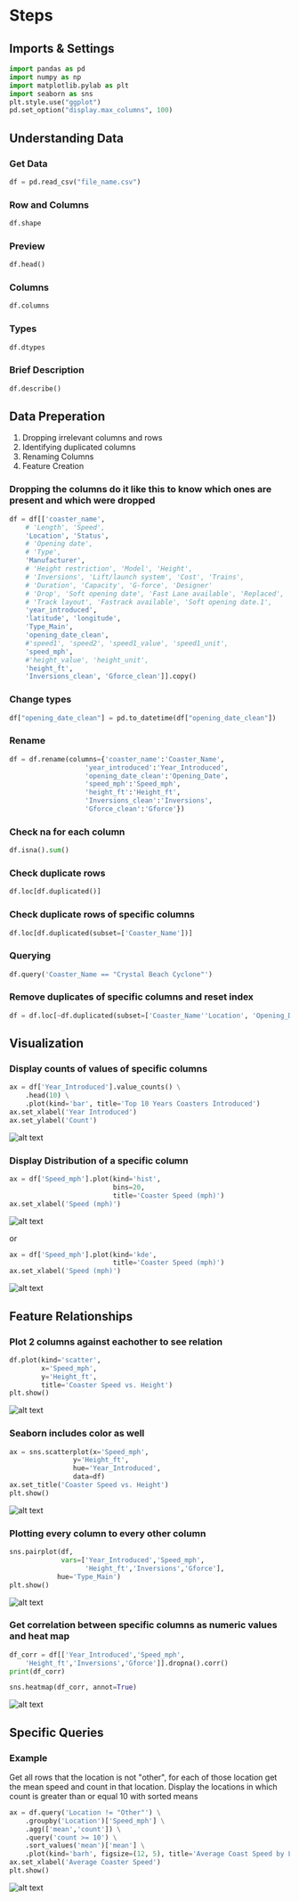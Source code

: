 # Steps

## Imports & Settings

```py
import pandas as pd
import numpy as np
import matplotlib.pylab as plt
import seaborn as sns
plt.style.use("ggplot")
pd.set_option("display.max_columns", 100)
```

## **Understanding Data**

### Get Data

```py
df = pd.read_csv("file_name.csv")
```

### Row and Columns

```py
df.shape
```

### Preview

```py
df.head()
```

### Columns

```py
df.columns
```

### Types

```py
df.dtypes
```

### Brief Description

```py
df.describe()
```

## **Data Preperation**

1. Dropping irrelevant columns and rows
2. Identifying duplicated columns
3. Renaming Columns
4. Feature Creation

### Dropping the columns do it like this to know which ones are present and which were dropped

```py
df = df[['coaster_name',
    # 'Length', 'Speed',
    'Location', 'Status',
    # 'Opening date',
    # 'Type',
    'Manufacturer',
    # 'Height restriction', 'Model', 'Height',
    # 'Inversions', 'Lift/launch system', 'Cost', 'Trains',
    # 'Duration', 'Capacity', 'G-force', 'Designer'
    # 'Drop', 'Soft opening date', 'Fast Lane available', 'Replaced',
    # 'Track layout', 'Fastrack available', 'Soft opening date.1',
    'year_introduced',
    'latitude', 'longitude',
    'Type_Main',
    'opening_date_clean',
    #'speed1', 'speed2', 'speed1_value', 'speed1_unit',
    'speed_mph',
    #'height_value', 'height_unit',
    'height_ft',
    'Inversions_clean', 'Gforce_clean']].copy()
```

### Change types

```py
df["opening_date_clean"] = pd.to_datetime(df["opening_date_clean"])
```

### Rename

```py
df = df.rename(columns={'coaster_name':'Coaster_Name',
                   'year_introduced':'Year_Introduced',
                   'opening_date_clean':'Opening_Date',
                   'speed_mph':'Speed_mph',
                   'height_ft':'Height_ft',
                   'Inversions_clean':'Inversions',
                   'Gforce_clean':'Gforce'})
```

### Check na for each column

```py
df.isna().sum()
```

### Check duplicate rows

```py
df.loc[df.duplicated()]
```

### Check duplicate rows of specific columns

```py
df.loc[df.duplicated(subset=['Coaster_Name'])]
```

### Querying

```py
df.query('Coaster_Name == "Crystal Beach Cyclone"')
```

### Remove duplicates of specific columns and reset index

```py
df = df.loc[~df.duplicated(subset=['Coaster_Name''Location', 'Opening_Date'])].reset_index(drop=True).copy()
```

## Visualization

### Display counts of values of specific columns

```py
ax = df['Year_Introduced'].value_counts() \
    .head(10) \
    .plot(kind='bar', title='Top 10 Years Coasters Introduced')
ax.set_xlabel('Year Introduced')
ax.set_ylabel('Count')
```

![alt text](./readMeImages/image-7.png)

### Display Distribution of a specific column

```py
ax = df['Speed_mph'].plot(kind='hist',
                          bins=20,
                          title='Coaster Speed (mph)')
ax.set_xlabel('Speed (mph)')
```

![alt text](./readMeImages/image-6.png)

or

```py
ax = df['Speed_mph'].plot(kind='kde',
                          title='Coaster Speed (mph)')
ax.set_xlabel('Speed (mph)')
```

![alt text](./readMeImages/image-5.png)

## Feature Relationships

### Plot 2 columns against eachother to see relation

```py
df.plot(kind='scatter',
        x='Speed_mph',
        y='Height_ft',
        title='Coaster Speed vs. Height')
plt.show()
```

![alt text](./readMeImages/image-4.png)

### Seaborn includes color as well

```py
ax = sns.scatterplot(x='Speed_mph',
                y='Height_ft',
                hue='Year_Introduced',
                data=df)
ax.set_title('Coaster Speed vs. Height')
plt.show()
```

![alt text](./readMeImages/image-3.png)

### Plotting every column to every other column

```py
sns.pairplot(df,
             vars=['Year_Introduced','Speed_mph',
                   'Height_ft','Inversions','Gforce'],
            hue='Type_Main')
plt.show()
```

![alt text](./readMeImages/image-2.png)

### Get correlation between specific columns as numeric values and heat map

```py
df_corr = df[['Year_Introduced','Speed_mph',
    'Height_ft','Inversions','Gforce']].dropna().corr()
print(df_corr)

sns.heatmap(df_corr, annot=True)
```

![alt text](./readMeImages/image-1.png)

## Specific Queries

### Example

Get all rows that the location is not "other", for each of those location get the mean speed and count in that location. Display the locations in which count is greater than or equal 10 with sorted means

```py
ax = df.query('Location != "Other"') \
    .groupby('Location')['Speed_mph'] \
    .agg(['mean','count']) \
    .query('count >= 10') \
    .sort_values('mean')['mean'] \
    .plot(kind='barh', figsize=(12, 5), title='Average Coast Speed by Location')
ax.set_xlabel('Average Coaster Speed')
plt.show()
```

![alt text](./readMeImages/image.png)
